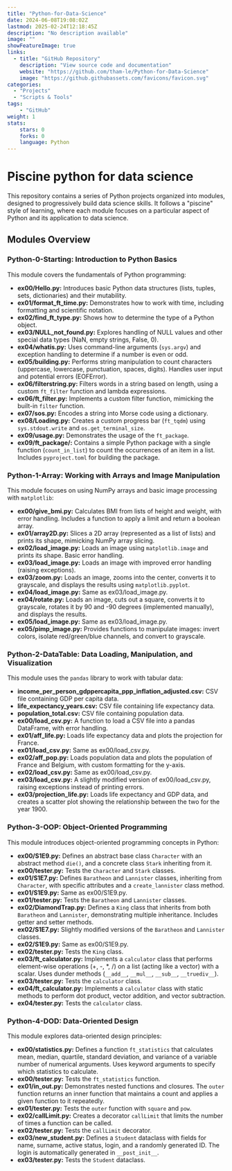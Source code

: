 ```yaml
---
title: "Python-for-Data-Science"
date: 2024-06-08T19:08:02Z
lastmod: 2025-02-24T12:18:45Z
description: "No description available"
image: ""
showFeatureImage: true
links:
  - title: "GitHub Repository"
    description: "View source code and documentation"
    website: "https://github.com/tham-le/Python-for-Data-Science"
    image: "https://github.githubassets.com/favicons/favicon.svg"
categories:
  - "Projects"
  - "Scripts & Tools"
tags:
    - "GitHub"
weight: 1
stats:
    stars: 0
    forks: 0
    language: Python
---
```


# Piscine python for data science

This repository contains a series of Python projects organized into modules, designed to progressively build data science skills.  It follows a "piscine" style of learning, where each module focuses on a particular aspect of Python and its application to data science.

## Modules Overview

### Python-0-Starting: Introduction to Python Basics

This module covers the fundamentals of Python programming:

*   **ex00/Hello.py:** Introduces basic Python data structures (lists, tuples, sets, dictionaries) and their mutability.
*   **ex01/format_ft_time.py:** Demonstrates how to work with time, including formatting and scientific notation.
*   **ex02/find_ft_type.py:** Shows how to determine the type of a Python object.
*   **ex03/NULL_not_found.py:**  Explores handling of NULL values and other special data types (NaN, empty strings, False, 0).
*   **ex04/whatis.py:**  Uses command-line arguments (`sys.argv`) and exception handling to determine if a number is even or odd.
*   **ex05/building.py:**  Performs string manipulation to count characters (uppercase, lowercase, punctuation, spaces, digits).  Handles user input and potential errors (EOFError).
*   **ex06/filterstring.py:** Filters words in a string based on length, using a custom `ft_filter` function and lambda expressions.
*   **ex06/ft_filter.py:**  Implements a custom filter function, mimicking the built-in `filter` function.
*   **ex07/sos.py:** Encodes a string into Morse code using a dictionary.
*   **ex08/Loading.py:** Creates a custom progress bar (`ft_tqdm`) using `sys.stdout.write` and `os.get_terminal_size`.
*   **ex09/usage.py:** Demonstrates the usage of the `ft_package`.
*   **ex09/ft_package/:**  Contains a simple Python package with a single function (`count_in_list`) to count the occurrences of an item in a list. Includes `pyproject.toml` for building the package.

### Python-1-Array: Working with Arrays and Image Manipulation

This module focuses on using NumPy arrays and basic image processing with `matplotlib`:

*   **ex00/give_bmi.py:** Calculates BMI from lists of height and weight, with error handling.  Includes a function to apply a limit and return a boolean array.
*   **ex01/array2D.py:** Slices a 2D array (represented as a list of lists) and prints its shape, mimicking NumPy array slicing.
*   **ex02/load_image.py:** Loads an image using `matplotlib.image` and prints its shape.  Basic error handling.
*   **ex03/load_image.py:**  Loads an image with improved error handling (raising exceptions).
*   **ex03/zoom.py:** Loads an image, zooms into the center, converts it to grayscale, and displays the results using `matplotlib.pyplot`.
*   **ex04/load_image.py:** Same as ex03/load_image.py.
*   **ex04/rotate.py:** Loads an image, cuts out a square, converts it to grayscale, rotates it by 90 and -90 degrees (implemented manually), and displays the results.
*   **ex05/load_image.py:**  Same as ex03/load_image.py.
*   **ex05/pimp_image.py:**  Provides functions to manipulate images: invert colors, isolate red/green/blue channels, and convert to grayscale.

### Python-2-DataTable: Data Loading, Manipulation, and Visualization

This module uses the `pandas` library to work with tabular data:

*   **income_per_person_gdppercapita_ppp_inflation_adjusted.csv:**  CSV file containing GDP per capita data.
*   **life_expectancy_years.csv:** CSV file containing life expectancy data.
*   **population_total.csv:** CSV file containing population data.
*   **ex00/load_csv.py:** A function to load a CSV file into a pandas DataFrame, with error handling.
*   **ex01/aff_life.py:** Loads life expectancy data and plots the projection for France.
*   **ex01/load_csv.py:**  Same as ex00/load_csv.py.
*   **ex02/aff_pop.py:**  Loads population data and plots the population of France and Belgium, with custom formatting for the y-axis.
*   **ex02/load_csv.py:** Same as ex00/load_csv.py.
*   **ex03/load_csv.py:** A slightly modified version of ex00/load_csv.py, raising exceptions instead of printing errors.
*   **ex03/projection_life.py:**  Loads life expectancy and GDP data, and creates a scatter plot showing the relationship between the two for the year 1900.

### Python-3-OOP: Object-Oriented Programming

This module introduces object-oriented programming concepts in Python:

*   **ex00/S1E9.py:** Defines an abstract base class `Character` with an abstract method `die()`, and a concrete class `Stark` inheriting from it.
*   **ex00/tester.py:** Tests the `Character` and `Stark` classes.
*   **ex01/S1E7.py:** Defines `Baratheon` and `Lannister` classes, inheriting from `Character`, with specific attributes and a `create_lannister` class method.
*   **ex01/S1E9.py:** Same as ex00/S1E9.py.
*   **ex01/tester.py:** Tests the `Baratheon` and `Lannister` classes.
*   **ex02/DiamondTrap.py:** Defines a `King` class that inherits from both `Baratheon` and `Lannister`, demonstrating multiple inheritance. Includes getter and setter methods.
*   **ex02/S1E7.py:**  Slightly modified versions of the `Baratheon` and `Lannister` classes.
*   **ex02/S1E9.py:** Same as ex00/S1E9.py.
*   **ex02/tester.py:**  Tests the `King` class.
*   **ex03/ft_calculator.py:** Implements a `calculator` class that performs element-wise operations (+, -, \*, /) on a list (acting like a vector) with a scalar. Uses dunder methods (`__add__`, `__mul__`, `__sub__`, `__truediv__`).
*   **ex03/tester.py:** Tests the `calculator` class.
*   **ex04/ft_calculator.py:**  Implements a `calculator` class with static methods to perform dot product, vector addition, and vector subtraction.
*   **ex04/tester.py:** Tests the `calculator` class.

### Python-4-DOD: Data-Oriented Design

This module explores data-oriented design principles:

*   **ex00/statistics.py:**  Defines a function `ft_statistics` that calculates mean, median, quartile, standard deviation, and variance of a variable number of numerical arguments. Uses keyword arguments to specify which statistics to calculate.
*   **ex00/tester.py:** Tests the `ft_statistics` function.
*   **ex01/in_out.py:**  Demonstrates nested functions and closures.  The `outer` function returns an inner function that maintains a count and applies a given function to it repeatedly.
*   **ex01/tester.py:**  Tests the `outer` function with `square` and `pow`.
*   **ex02/callLimit.py:**  Creates a decorator `callLimit` that limits the number of times a function can be called.
*   **ex02/tester.py:** Tests the `callLimit` decorator.
*   **ex03/new_student.py:**  Defines a `Student` dataclass with fields for name, surname, active status, login, and a randomly generated ID. The login is automatically generated in `__post_init__`.
*   **ex03/tester.py:** Tests the `Student` dataclass.

